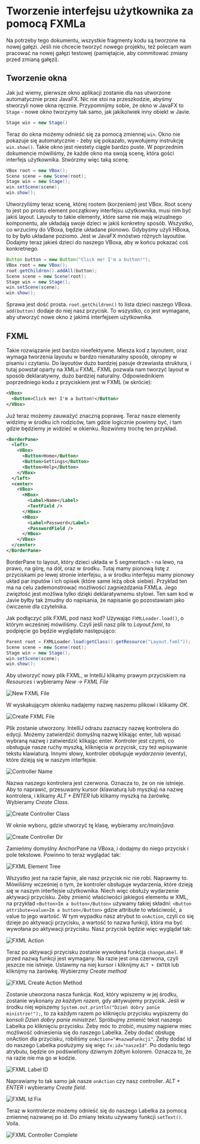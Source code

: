 # Tworzenie interfejsu użytkownika za pomocą FXMLa
Na potrzeby tego dokumentu, wszystkie fragmenty kodu są tworzone na nowej gałęzi. Jeśli nie chcecie tworzyć nowego projektu, też polecam wam pracować na nowej gałęzi testowej (pamiętajcie, aby commitować zmiany przed zmianą gałęzi).

## Tworzenie okna
Jak już wiemy, pierwsze okno aplikacji zostanie dla nas utworzone automatycznie przez JavaFX. Nic nie stoi na przeszkodzie, abyśmy stworzyli nowe okna ręcznie. Przypomnijmy sobie, że okno w JavaFX to `Stage` - nowe okno tworzymy tak samo, jak jakikolwiek inny obiekt w Javie.
```java
Stage win = new Stage()
```
Teraz do okna możemy odnieść się za pomocą zmiennej `win`. Okno nie pokazuje się automatycznie - żeby się pokazało, wywołujemy instrukcję `win.show()`. Takie okno jest niestety ciągle bardzo puste. W poprzednim dokumencie mówiliśmy, że każde okno ma swoją scenę, która gości interfejs użytkownika. Stwórzmy więc taką scenę.
```java
VBox root = new VBox();
Scene scene = new Scene(root);
Stage win = new Stage();
win.setScene(scene);
win.show();
```
Utworzyliśmy teraz scenę, której rootem (korzeniem) jest VBox. Root sceny to jest po prostu element początkowy interfejsu użytkownika, musi nim być jakiś layout. Layouty to takie elementy, które same nie mają wizualnego komponentu, ale układają swoje dzieci w jakiś konkretny sposób. Wszystko, co wrzucimy do VBoxa, będzie układane pionowo. Gdybyśmy użyli HBoxa, to by było układane poziomo. Jest w JavaFX mnóstwo różnych layoutów. Dodajmy teraz jakieś dzieci do naszego VBoxa, aby w końcu pokazać coś konkretnego.
```java
Button button = new Button("Click me! I'm a button!");
VBox root = new VBox();
root.getChildren().addAll(button);
Scene scene = new Scene(root);
Stage win = new Stage();
win.setScene(scene);
win.show();
```
Sprawa jest dość prosta. `root.getChildren()` to lista dzieci naszego VBoxa. `add(button)` dodaje do niej nasz przycisk. To wszystko, co jest wymagane, aby utworzyć nowe okno z jakimś interfejsem użytkownika.

## FXML
Takie rozwiązanie jest bardzo nieefektywne. Miesza kod z layoutem, oraz wymaga tworzenia layoutu w bardzo nienaturalny sposób, okropny w pisaniu i czytaniu. Do layoutów dużo bardziej pasuje drzewiasta struktura, i tutaj powstał oparty na XMLu FXML. FXML pozwala nam tworzyć layout w sposób deklaratywny, dużo bardziej naturalny. Odpowiednikiem poprzedniego kodu z przyciskiem jest w FXML (w skrócie):
```XML
<VBox>
  <Button>Click me! I'm a button!</Button>
</VBox>
```
Już teraz możemy zauważyć znaczną poprawę. Teraz nasze elementy widzimy w środku ich rodziców, tam gdzie logicznie powinny być, i tam gdzie będziemy je widzieć w okienku. Rozwińmy trochę ten przykład.
```XML
<BorderPane>
  <left>
    <VBox>
      <Button>Home</Button>
      <Button>Settings</Button>
      <Button>Help</Button>
    </VBox>
  </left>
  <center>
    <VBox>
      <HBox>
        <Label>Name</Label>
        <TextField />
      </HBox>
      <HBox>
        <Label>Password</Label>
        <PasswordField />
      </HBox>
    </VBox>
  </center>
</BorderPane>
```
BorderPane to layout, który dzieci układa w 5 segmentach - na lewo, na prawo, na górę, na dół, oraz w środku. Tutaj mamy pionową listę z przyciskami po lewej stronie interfejsu, a w środku interfejsu mamy pionowy układ par inputów i ich opisek (które same leżą obok siebie). Przykład ten ma na celu zademonstrować możliwości zagnieżdżania FXMLa. Jego zwięzłość jest możliwa tylko dzięki deklaratywnemu stylowi. Ten sam kod w Javie byłby tak żmudny do napisania, że napisanie go pozostawiam jako ćwiczenie dla czytelnika. 

Jak podłączyć plik FXML pod nasz kod? Używając `FXMLLoader.load()`, o którym wcześniej mówiliśmy. Czyli jeśli nasz plik to *Layout.fxml*, to podpięcie go będzie wyglądało następująco:
```java
Parent root = FXMLLoader.load(getClass().getResource("Layout.fxml"));
Scene scene = new Scene(root);
Stage win = new Stage();
win.setScene(scene);
win.show();
```

Aby utworzyć nowy plik FXML, w IntelliJ klikamy prawym przyciskiem na *Resources* i wybieramy *New -> FXML File*

![New FXML File](images/create_fml.png)

W wyskakującym okienku nadajemy nazwę naszemu plikowi i klikamy *OK*. 

![Create FXML File](images/create_fml_dialog.png)

Plik zostanie utworzony. IntelliJ odrazu zaznaczy nazwę kontrolera do edycji. Możemy zatwierdzić domyślną nazwę klikając enter, lub wpisać wybraną nazwę i zatwierdzić klikając enter. Kontroler jest czymś, co obsługuje nasze ruchy myszką, kliknięcia w przycisk, czy też wpisywanie tekstu klawiaturą. Innymi słowy, kontroler obsługuje *wydarzenia* (eventy), które dzieją się w naszym interfejsie.

![Controller Name](images/fml_controller_name.png)

Nazwa naszego kontrolera jest czerwona. Oznacza to, że on nie istnieje. Aby to naprawić, przesuwamy kursor (klawiaturą lub myszką) na nazwę kontrolera, i klikamy *ALT + ENTER* lub klikamy myszką na żarówkę. Wybieramy *Create Class*.

![Create Controller Class](images/fml_controller_create.png)

W oknie wyboru, gdzie utworzyć tę klasę, wybieramy *src/main/java*.

![Create Controller Dir](images/fml_controller_create_dir.png)

Zamieńmy domyślny AnchorPane na VBoxa, i dodajmy do niego przycisk i pole tekstowe. Powinno to teraz wyglądać tak:

![FXML Element Tree](images/fml_elems.png)

Wszystko jest na razie fajnie, ale nasz przycisk nic nie robi. Naprawmy to. Mówiliśmy wcześniej o tym, że kontroler obsługuje wydarzenia, które dzieją się w naszym interfejsie użytkownika. Niech więc obsłuży wydarzenie aktywacji przycisku. Żeby zmienić właściwości jakiegoś elementu w XML, na przykład `<Button>Im a button</Button>` używamy takiej składni: `<Button attribute=value>Im a button</Button>` gdzie attribute to właściwość, a value to jego wartość. W tym wypadku nasz atrybut to `onAction`, czyli co się dzieje po aktywacji przycisku, a wartość to nazwa funkcji, która ma być wywołana po aktywacji przycisku. Nasz przycisk będzie więc wyglądał tak: 

![FXML Action](images/fml_button_action.png)

Teraz po aktywacji przycisku zostanie wywołana funkcja `changeLabel`. # przed nazwą funkcji jest wymagany. Na razie jest ona czerwona, czyli jeszcze nie istnieje. Ustawmy na niej kursor i kliknijmy `ALT + ENTER` lub kliknijmy na żarówkę. Wybierzmy *Create method*

![FXML Create Action Method](images/fml_action_fix.png)

Zostanie utworzona nasza funkcja. Kod, który wpiszemy w jej środku, zostanie wykonany *za każdym razem*, gdy aktywujemy przycisk. Jeśli w środku niej wpiszemy `System.out.println("Dzień dobry panie ministrze!");`, to za każdym razem po kliknięciu przycisku wypiszemy do konsoli *Dzień dobry panie ministrze!*. Spróbujmy zmienić tekst naszego Labelka po kliknięciu przycisku. Żeby móc to zrobić, musimy najpierw miec możliwość odniesienia się do naszego Labelka. Żeby dodać obsługę onAction dla przycisku, robiliśmy `onAction="#nazwaFunkcji"`. Żeby dodać id do naszego Labelka posłużymy się więc `fx:id="naszeId"`. Po dodaniu tego atrybutu, będzie on podświetlony dziwnym żółtym kolorem. Oznacza to, że na razie nie ma go w kodzie.

![FXML Label ID](images/fml_label_id.png)

Naprawiamy to tak samo jak nasze `onAction` czy nasz controller. *ALT + ENTER* i wybieramy *Create field*. 

![FXML Id Fix](images/fml_id_fix.png)

Teraz w kontrolerze możemy odnieść się do naszego Labelka za pomocą zmiennej nazwanej po id. Do zmiany tekstu używamy funkcji `setText()`. Voila.

![FXML Controller Complete](images/controller_action.png)
